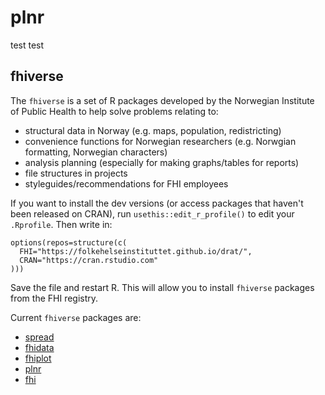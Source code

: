 # plnr 

test test

## fhiverse

The `fhiverse` is a set of R packages developed by the Norwegian Institute of Public Health to help solve problems relating to:

- structural data in Norway (e.g. maps, population, redistricting)
- convenience functions for Norwegian researchers (e.g. Norwgian formatting, Norwegian characters)
- analysis planning (especially for making graphs/tables for reports)
- file structures in projects
- styleguides/recommendations for FHI employees

If you want to install the dev versions (or access packages that haven't been released on CRAN), run `usethis::edit_r_profile()` to edit your `.Rprofile`. Then write in:

```
options(repos=structure(c(
  FHI="https://folkehelseinstituttet.github.io/drat/",
  CRAN="https://cran.rstudio.com"
)))
```

Save the file and restart R. This will allow you to install `fhiverse` packages from the FHI registry.

Current `fhiverse` packages are:

- [spread](https://folkehelseinstituttet.github.io/spread)
- [fhidata](https://folkehelseinstituttet.github.io/fhi)
- [fhiplot](https://folkehelseinstituttet.github.io/fhi)
- [plnr](https://folkehelseinstituttet.github.io/fhi)
- [fhi](https://folkehelseinstituttet.github.io/fhi)
